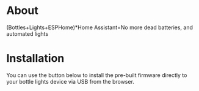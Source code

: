 # About

(Bottles+Lights+ESPHome)*Home Assistant=No more dead batteries, and automated lights

# Installation

You can use the button below to install the pre-built firmware directly to your bottle lights device via USB from the browser.

<esp-web-install-button manifest="./manifest.json"></esp-web-install-button>

<script type="module" src="https://unpkg.com/esp-web-tools@9/dist/web/install-button.js?module"></script>
